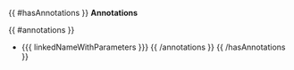 {{ #hasAnnotations }}
**Annotations**

{{ #annotations }}
- {{{ linkedNameWithParameters }}}
{{ /annotations }}
{{ /hasAnnotations }}
